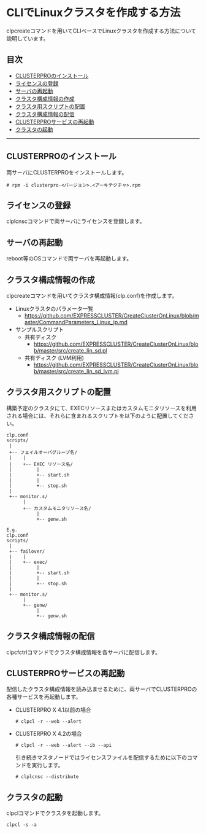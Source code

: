 # CLIでLinuxクラスタを作成する方法
clpcreateコマンドを用いてCLIベースでLinuxクラスタを作成する方法について説明しています。

## 目次
- [CLUSTERPROのインストール](#CLUSTERPROのインストール)
- [ライセンスの登録](#ライセンスの登録)
- [サーバの再起動](#サーバの再起動)
- [クラスタ構成情報の作成](#クラスタ構成情報の作成)
- [クラスタ用スクリプトの配置](#クラスタ用スクリプトの配置)
- [クラスタ構成情報の配信](#クラスタ構成情報の配信)
- [CLUSTERPROサービスの再起動](#CLUSTERPROサービスの再起動)
- [クラスタの起動](#クラスタの起動)

----

## CLUSTERPROのインストール

両サーバにCLUSTERPROをインストールします。

```
# rpm -i clusterpro-<バージョン>.<アーキテクチャ>.rpm
```

## ライセンスの登録

clplcnscコマンドで両サーバにライセンスを登録します。

## サーバの再起動

reboot等のOSコマンドで両サーバを再起動します。

## クラスタ構成情報の作成

clpcreateコマンドを用いてクラスタ構成情報(clp.conf)を作成します。
- Linuxクラスタのパラメータ一覧
  - https://github.com/EXPRESSCLUSTER/CreateClusterOnLinux/blob/master/CommandParameters_Linux_jp.md
- サンプルスクリプト
  - 共有ディスク
    - https://github.com/EXPRESSCLUSTER/CreateClusterOnLinux/blob/master/src/create_lin_sd.pl
  - 共有ディスク (LVM利用)
    - https://github.com/EXPRESSCLUSTER/CreateClusterOnLinux/blob/master/src/create_lin_sd_lvm.pl

## クラスタ用スクリプトの配置
構築予定のクラスタにて、EXECリソースまたはカスタムモニタリソースを利用される場合には、それらに含まれるスクリプトを以下のように配置してください。
```
clp.conf
scripts/
 |
 +-- フェイルオーバグループ名/ 
 |    |
 |    +-- EXEC リソース名/ 
 |         |
 |         +-- start.sh
 |         |
 |         +-- stop.sh
 |
 +-- monitor.s/
      |
      +-- カスタムモニタリソース名/
           |
           +-- genw.sh

E.g.
clp.conf
scripts/
 |
 +-- failover/ 
 |    |
 |    +-- exec/ 
 |         |
 |         +-- start.sh
 |         |
 |         +-- stop.sh
 |
 +-- monitor.s/
      |
      +-- genw/
           |
           +-- genw.sh
```

## クラスタ構成情報の配信

clpcfctrlコマンドでクラスタ構成情報を各サーバに配信します。

## CLUSTERPROサービスの再起動

配信したクラスタ構成情報を読み込ませるために、両サーバでCLUSTERPROの各種サービスを再起動します。

- CLUSTERPRO X 4.1以前の場合
  ```
  # clpcl -r --web --alert
  ```

- CLUSTERPRO X 4.2の場合
  ```
  # clpcl -r --web --alert --ib --api
  ```
  引き続きマスタノードではライセンスファイルを配信するために以下のコマンドを実行します。
  ```
  # clplcnsc --distribute
  ```

## クラスタの起動

clpclコマンドでクラスタを起動します。

```
clpcl -s -a
```
